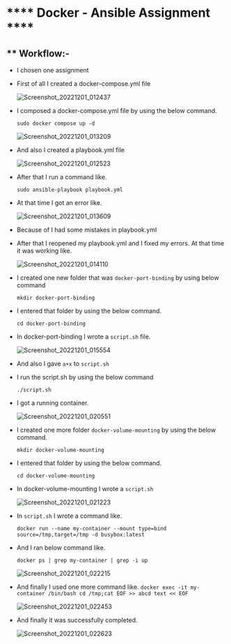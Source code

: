 # **** Docker - Ansible Assignment ****


## ** Workflow:-

*  I chosen one assignment 

*  First of all I created a docker-compose.yml file
 
    ![Screenshot_20221201_012437](https://user-images.githubusercontent.com/116748521/204895657-6fab6058-61e0-4625-b16d-3d771690e82a.png)

*  I composed a docker-compose.yml file by using the below command.
  
     ``` sudo docker compose up -d  ```
    
    ![Screenshot_20221201_013209](https://user-images.githubusercontent.com/116748521/204896855-9fa4aa82-aba4-48d7-a36c-e00cc76082df.png)



*  And also I created a playbook.yml file

    ![Screenshot_20221201_012523](https://user-images.githubusercontent.com/116748521/204895695-dfe3f072-d7f8-45cc-9d82-a25da5c7915e.png)


*  After that I run a command like.

    ``` sudo ansible-playbook playbook.yml ```

*  At that time I got an error like.

    ![Screenshot_20221201_013609](https://user-images.githubusercontent.com/116748521/204897622-c66b2ec5-4205-4199-a333-670b99e19406.png)

*  Because of I had some mistakes in playbook.yml 

*  After that I reopened my playbook.yml and I fixed my errors. At that
   time it was working like.

    ![Screenshot_20221201_014110](https://user-images.githubusercontent.com/116748521/204898482-672ce51d-ae73-40b3-82f0-b9cc947f5df3.png)

*  I created one new folder that was ```docker-port-binding``` by using below command 

     ``` mkdir docker-port-binding ```
    
*  I entered that folder by using the below command.

    ``` cd docker-port-binding ```

*  In docker-port-binding I wrote a ```script.sh``` file.

    ![Screenshot_20221201_015554](https://user-images.githubusercontent.com/116748521/204901009-4364f1ab-98db-4650-8467-02fd454046f3.png)

*  And also I gave  ``` a+x ```  to ``` script.sh ```
 
*  I run the script.sh by using the below command
   
     ``` ./script.sh  ```

*  I got a running container.

     ![Screenshot_20221201_020551](https://user-images.githubusercontent.com/116748521/204902894-78aede12-73ef-470b-b81b-4d118b7db7d6.png)

*  I created one more folder ``` docker-volume-mounting ``` by using the below command.
      
      ``` mkdir docker-volume-mounting ```

*  I entered that folder by using the below command.
 
     ``` cd docker-volume-mounting ```

*  In docker-volume-mounting I wrote a ``` script.sh ```

     ![Screenshot_20221201_021223](https://user-images.githubusercontent.com/116748521/204903907-d54e6514-b43c-4179-9a20-474d26e9b13e.png)


*  In ``` script.sh ``` I wrote a command like.

     ``` docker run --name my-container --mount type=bind source=/tmp,target=/tmp -d busybox:latest ```

*  And I ran below command like.

     ``` docker ps | grep my-container | grep -i up ```
       
     ![Screenshot_20221201_022215](https://user-images.githubusercontent.com/116748521/204905608-f926f09a-80f6-4c1f-a24f-7e6d33e1bbad.png)

*  And finally I used one more command like.
     ``` docker exec -it my-container /bin/bash cd /tmp;cat EOF >> abcd text << EOF ```
     
     ![Screenshot_20221201_022453](https://user-images.githubusercontent.com/116748521/204906061-4a2e3b27-edd7-43ab-a7ac-11fff19f9813.png)

*  And finally it was successfully completed.

      ![Screenshot_20221201_022623](https://user-images.githubusercontent.com/116748521/204906524-e821dd26-51a3-49b6-bc94-85e7063a5884.png)


